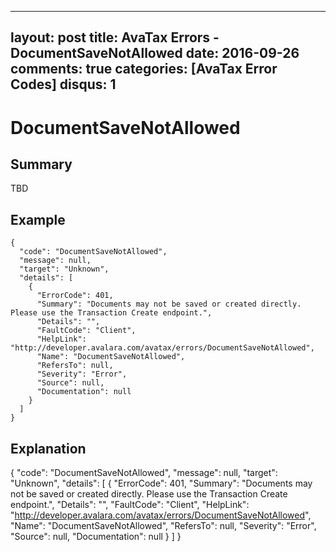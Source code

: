 
---
layout: post
title: AvaTax Errors - DocumentSaveNotAllowed
date: 2016-09-26
comments: true
categories: [AvaTax Error Codes]
disqus: 1
---

# DocumentSaveNotAllowed

## Summary

TBD

## Example

    {
      "code": "DocumentSaveNotAllowed",
      "message": null,
      "target": "Unknown",
      "details": [
        {
          "ErrorCode": 401,
          "Summary": "Documents may not be saved or created directly.  Please use the Transaction Create endpoint.",
          "Details": "",
          "FaultCode": "Client",
          "HelpLink": "http://developer.avalara.com/avatax/errors/DocumentSaveNotAllowed",
          "Name": "DocumentSaveNotAllowed",
          "RefersTo": null,
          "Severity": "Error",
          "Source": null,
          "Documentation": null
        }
      ]
    }

## Explanation

{
      "code": "DocumentSaveNotAllowed",
      "message": null,
      "target": "Unknown",
      "details": [
        {
          "ErrorCode": 401,
          "Summary": "Documents may not be saved or created directly.  Please use the Transaction Create endpoint.",
          "Details": "",
          "FaultCode": "Client",
          "HelpLink": "http://developer.avalara.com/avatax/errors/DocumentSaveNotAllowed",
          "Name": "DocumentSaveNotAllowed",
          "RefersTo": null,
          "Severity": "Error",
          "Source": null,
          "Documentation": null
        }
      ]
    }
